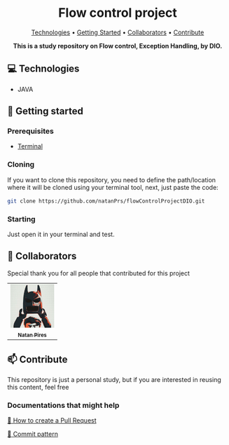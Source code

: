 <h1 align="center" style="font-weight: bold;">Flow control project</h1>

<p align="center">
 <a href="#technologies">Technologies</a> • 
 <a href="#started">Getting Started</a> •   
 <a href="#colab">Collaborators</a> •
 <a href="#contribute">Contribute</a>
</p>

<p align="center">
    <b>This is a study repository on Flow control, Exception Handling, by DIO. </b>
</p>

<h2 id="technologies">💻 Technologies</h2>

- JAVA

<h2 id="started">🚀 Getting started</h2>

<h3>Prerequisites</h3>


- [Terminal](https://www.lucascaton.com/pt-BR/2018/01/07/comandos-para-o-terminal-windows-macos-e-linux)

<h3>Cloning</h3>

If you want to clone this repository, you need to define the path/location where it will be cloned using your terminal tool, next, just paste the code:


```bash
git clone https://github.com/natanPrs/flowControlProjectDIO.git
```

<h3>Starting</h3>

Just open it in your terminal and test.


<h2 id="colab">🤝 Collaborators</h2>

Special thank you for all people that contributed for this project

<table>
  <tr>
    <td align="center">
      <a href="https://github.com/natanPrs">
        <img src="./DesafioControleFluxo/Utils/Imgs/natanBtm.jpg" width="100px;" alt="natanPrs Profile Picture"/><br>
        <sub>
          <b>Natan Pires</b>
        </sub>
      </a>
    </td>
      </a>
    </td>
  </tr>
</table>

<h2 id="contribute">📫 Contribute</h2>

This repository is just a personal study, but if you are interested in reusing this content, feel free

<h3>Documentations that might help</h3>

[📝 How to create a Pull Request](https://www.atlassian.com/br/git/tutorials/making-a-pull-request)

[💾 Commit pattern](https://gist.github.com/joshbuchea/6f47e86d2510bce28f8e7f42ae84c716)